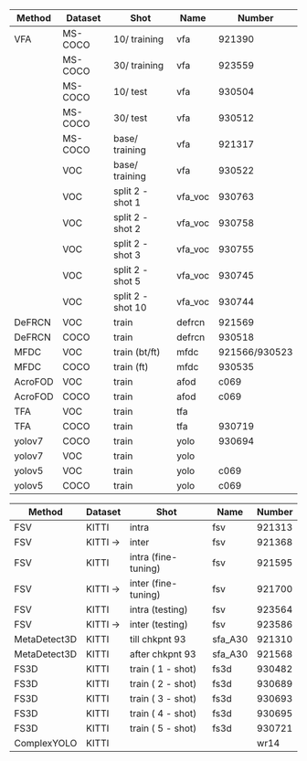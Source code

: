 | Method  | Dataset | Shot | Name | Number |
| ------------- | ------------- | ------------- | ------------- | ------------- |
| VFA | MS-COCO  | 10/ training | vfa | 921390 | 
|   | MS-COCO  | 30/ training | vfa | 923559  |
|   | MS-COCO  | 10/ test | vfa | 930504 |
|   | MS-COCO  | 30/ test | vfa | 930512 |
|   | MS-COCO  | base/ training | vfa | 921317 |
|   | VOC  | base/ training | vfa | 930522 |
| | VOC | split 2 - shot 1 | vfa_voc | 930763 |
| | VOC | split 2 - shot 2 | vfa_voc | 930758 |
| | VOC | split 2 - shot 3 | vfa_voc | 930755 |
| | VOC | split 2 - shot 5 | vfa_voc | 930745 |
| | VOC | split 2 - shot 10 | vfa_voc | 930744 |
| DeFRCN | VOC | train | defrcn | 921569 |
| DeFRCN | COCO | train | defrcn | 930518 |
| MFDC | VOC | train (bt/ft) |  mfdc | 921566/930523 |
| MFDC | COCO | train (ft) |  mfdc | 930535 |
| AcroFOD | VOC | train | afod | c069 |
| AcroFOD | COCO | train | afod | c069 |
| TFA | VOC | train | tfa |  |
| TFA | COCO | train | tfa | 930719 |
| yolov7 | COCO | train | yolo | 930694 |
| yolov7 | VOC | train | yolo |  |
| yolov5 | VOC | train | yolo | c069 |
| yolov5 | COCO | train | yolo | c069 |




| Method  | Dataset | Shot | Name | Number |
| ------------- | ------------- | ------------- | ------------- | ------------- |
| FSV | KITTI | intra | fsv | 921313|
| FSV | KITTI ->  | inter | fsv | 921368|
| FSV | KITTI | intra (fine-tuning) | fsv | 921595|
| FSV | KITTI ->  | inter (fine-tuning) | fsv | 921700 |
| FSV | KITTI | intra (testing) | fsv | 923564 |
| FSV | KITTI ->  | inter (testing) | fsv | 923586 |
| MetaDetect3D | KITTI | till chkpnt 93 | sfa_A30 | 921310 |
| MetaDetect3D | KITTI | after chkpnt 93 | sfa_A30 | 921568 |
| FS3D | KITTI | train ( 1 - shot) | fs3d | 930482 |
| FS3D | KITTI | train ( 2 - shot) | fs3d | 930689 |
| FS3D | KITTI | train ( 3 - shot) | fs3d | 930693 |
| FS3D | KITTI | train ( 4 - shot) | fs3d | 930695 |
| FS3D | KITTI | train ( 5 - shot) | fs3d | 930721 |
| ComplexYOLO | KITTI |  |   | wr14 |



